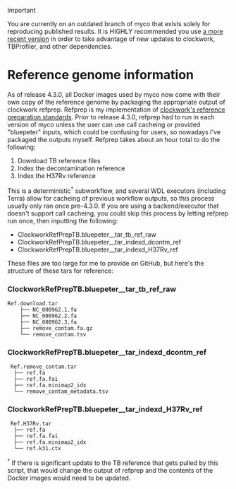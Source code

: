 > [!IMPORTANT]  
> You are currently on an outdated branch of myco that exists solely for reproducing published results. It is HIGHLY recommended you use [a more recent version](https://github.com/aofarrel/myco) in order to take advantage of new updates to clockwork, TBProfiler, and other dependencies.

# Reference genome information
As of release 4.3.0, all Docker images used by myco now come with their own copy of the reference genome by packaging the appropriate output of clockwork refprep. Refprep is my implementation of [clockwork's reference preparation standards](https://github.com/iqbal-lab-org/clockwork/wiki/Walkthrough-scripts-only#get-and-index-reference-genomes). Prior to release 4.3.0, refprep had to run in each version of myco unless the user can use call cacheing or provided "bluepeter" inputs, which could be confusing for users, so nowadays I've packaged the outputs myself. Refprep takes about an hour total to do the following:
1. Download TB reference files
2. Index the decontamination reference
3. Index the H37Rv reference

This is a deterministic<sup>†</sup> subworkflow, and several WDL executors (including Terra) allow for cacheing of previous workflow outputs, so this process usually only ran once pre-4.3.0. If you are using a backend/executor that doesn't support call cacheing, you could skip this process by letting refprep run once, then inputting the following:
* ClockworkRefPrepTB.bluepeter__tar_tb_ref_raw
* ClockworkRefPrepTB.bluepeter__tar_indexd_dcontm_ref
* ClockworkRefPrepTB.bluepeter__tar_indexd_H37Rv_ref

These files are too large for me to provide on GitHub, but here's the structure of these tars for reference:

### ClockworkRefPrepTB.bluepeter__tar_tb_ref_raw
```
Ref.download.tar
    ├── NC_000962.1.fa
    ├── NC_000962.2.fa
    ├── NC_000962.3.fa
    ├── remove_contam.fa.gz
    └── remove_contam.tsv
```
### ClockworkRefPrepTB.bluepeter__tar_indexd_dcontm_ref
```
 Ref.remove_contam.tar
  ├── ref.fa
  ├── ref.fa.fai
  ├── ref.fa.minimap2_idx
  └── remove_contam_metadata.tsv
```
### ClockworkRefPrepTB.bluepeter__tar_indexd_H37Rv_ref
```
 Ref.H37Rv.tar
  ├── ref.fa
  ├── ref.fa.fai
  ├── ref.fa.minimap2_idx
  └── ref.k31.ctx
```

<sup>†</sup> If there is significant update to the TB reference that gets pulled by this script, that would change the output of refprep and the contents of the Docker images would need to be updated.
